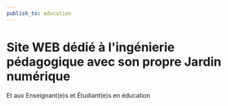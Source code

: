```yaml
---
publish_to: education
---
```

# Site WEB dédié à l'ingénierie pédagogique avec son propre Jardin numérique

Et aux Enseignant(e)s   et Étudiant(e)s en éducation